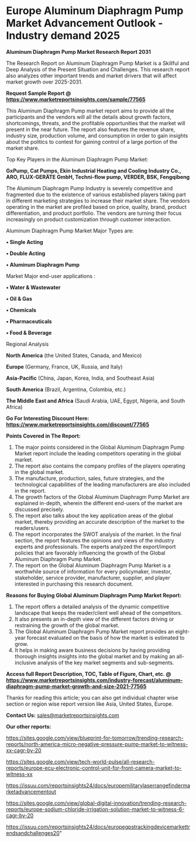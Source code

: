  # Europe Aluminum Diaphragm Pump Market Advancement Outlook - Industry demand 2025

<strong>Aluminum Diaphragm Pump Market Research Report 2031</strong>

The Research Report on Aluminum Diaphragm Pump Market is a Skillful and Deep Analysis of the Present Situation and Challenges. This research report also analyzes other important trends and market drivers that will affect market growth over 2025-2031.

<strong>Request Sample Report @ <a href=https://www.marketreportsinsights.com/sample/77565>https://www.marketreportsinsights.com/sample/77565</a></strong>

This Aluminum Diaphragm Pump market report aims to provide all the participants and the vendors will all the details about growth factors, shortcomings, threats, and the profitable opportunities that the market will present in the near future. The report also features the revenue share, industry size, production volume, and consumption in order to gain insights about the politics to contest for gaining control of a large portion of the market share.

Top Key Players in the Aluminum Diaphragm Pump Market:

<strong>GxPump, Cat Pumps, Ekin Industrial Heating and Cooling Industry Co., ARO, FLUX-GERÄTE GmbH, Techni-flow pump, VERDER, BSK, Fengqibeng</strong>

The Aluminum Diaphragm Pump Industry is severely competitive and fragmented due to the existence of various established players taking part in different marketing strategies to increase their market share. The vendors operating in the market are profiled based on price, quality, brand, product differentiation, and product portfolio. The vendors are turning their focus increasingly on product customization through customer interaction.

Aluminum Diaphragm Pump Market Major Types are:

<strong>• Single Acting

• Double Acting

• Aluminum Diaphragm Pump</strong>

Market Major end-user applications :

<strong>• Water & Wastewater

• Oil & Gas

• Chemicals

• Pharmaceuticals

• Food & Beverage</strong>

Regional Analysis

</u><strong><b>North America</b></strong> (the United States, Canada, and Mexico)

<strong><b>Europe </b></strong>(Germany, France, UK, Russia, and Italy)

<strong><b>Asia-Pacific</b></strong> (China, Japan, Korea, India, and Southeast Asia)

<strong><b>South America</b></strong> (Brazil, Argentina, Colombia, etc.)

<strong><b>The Middle East and Africa</b></strong> (Saudi Arabia, UAE, Egypt, Nigeria, and South Africa)

<strong>Go For Interesting Discount Here: <a href=https://www.marketreportsinsights.com/discount/77565>https://www.marketreportsinsights.com/discount/77565</a></strong>

<strong>Points Covered in The Report:</strong>
<ol>
  <li>The major points considered in the Global Aluminum Diaphragm Pump Market report include the leading competitors operating in the global market.</li>
  <li>The report also contains the company profiles of the players operating in the global market.</li>
  <li>The manufacture, production, sales, future strategies, and the technological capabilities of the leading manufacturers are also included in the report.</li>
  <li>The growth factors of the Global Aluminum Diaphragm Pump Market are explained in-depth, wherein the different end-users of the market are discussed precisely.</li>
  <li>The report also talks about the key application areas of the global market, thereby providing an accurate description of the market to the readers/users.</li>
  <li>The report incorporates the SWOT analysis of the market. In the final section, the report features the opinions and views of the industry experts and professionals. The experts analyzed the export/import policies that are favorably influencing the growth of the Global Aluminum Diaphragm Pump Market.</li>
  <li>The report on the Global Aluminum Diaphragm Pump Market is a worthwhile source of information for every policymaker, investor, stakeholder, service provider, manufacturer, supplier, and player interested in purchasing this research document.</li>
</ol>
<strong>Reasons for Buying Global Aluminum Diaphragm Pump Market Report:</strong>

<ol>
  <li>The report offers a detailed analysis of the dynamic competitive landscape that keeps the reader/client well ahead of the competitors.</li>
  <li>It also presents an in-depth view of the different factors driving or restraining the growth of the global market.</li>
  <li>The Global Aluminum Diaphragm Pump Market report provides an eight-year forecast evaluated on the basis of how the market is estimated to grow.</li>
  <li>It helps in making aware business decisions by having providing thorough insights insights into the global market and by making an all-inclusive analysis of the key market segments and sub-segments.</li>
</ol>
<strong>Access full Report Description, TOC, Table of Figure, Chart, etc. @ <a href=https://www.marketreportsinsights.com/industry-forecast/aluminum-diaphragm-pump-market-growth-and-size-2021-77565>https://www.marketreportsinsights.com/industry-forecast/aluminum-diaphragm-pump-market-growth-and-size-2021-77565</a></strong>


Thanks for reading this article; you can also get individual chapter wise section or region wise report version like Asia, United States, Europe.

<strong>Contact Us:</strong>
sales@marketreportsinsights.com

<strong>Our other reports:</strong>

<a href=https://sites.google.com/view/blueprint-for-tomorrow/trending-research-reports/north-america-micro-negative-pressure-pump-market-to-witness-xx-cagr-by-20>https://sites.google.com/view/blueprint-for-tomorrow/trending-research-reports/north-america-micro-negative-pressure-pump-market-to-witness-xx-cagr-by-20</a>

<a href=https://sites.google.com/view/tech-world-pulse/all-research-reports/europe-ecu-electronic-control-unit-for-front-camera-market-to-witness-xx>https://sites.google.com/view/tech-world-pulse/all-research-reports/europe-ecu-electronic-control-unit-for-front-camera-market-to-witness-xx</a>

<a href=https://issuu.com/reportsinsights24/docs/europemilitarylaserrangefindermarketadvancementout>https://issuu.com/reportsinsights24/docs/europemilitarylaserrangefindermarketadvancementout</a>

<a href=https://sites.google.com/view/global-digital-innovation/trending-research-reports/europe-sodium-chloride-irrigation-solution-market-to-witness-6-cagr-by-20>https://sites.google.com/view/global-digital-innovation/trending-research-reports/europe-sodium-chloride-irrigation-solution-market-to-witness-6-cagr-by-20</a>

<a href=https://issuu.com/reportsinsights24/docs/europegpstrackingdevicemarkettrendsandchallenges20>https://issuu.com/reportsinsights24/docs/europegpstrackingdevicemarkettrendsandchallenges20</a>"

